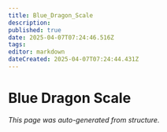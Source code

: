 ```yaml
---
title: Blue_Dragon_Scale
description: 
published: true
date: 2025-04-07T07:24:46.516Z
tags: 
editor: markdown
dateCreated: 2025-04-07T07:24:44.431Z
---
```


# Blue Dragon Scale

*This page was auto-generated from structure.*